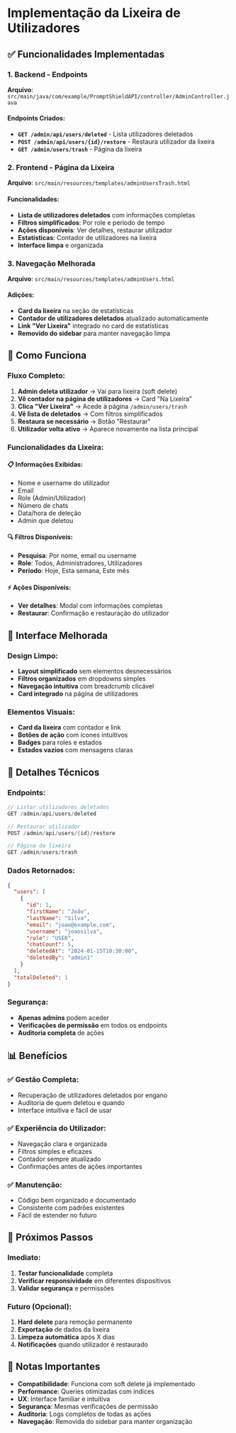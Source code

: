 # Implementação da Lixeira de Utilizadores

## ✅ **Funcionalidades Implementadas**

### 1. Backend - Endpoints
**Arquivo**: `src/main/java/com/example/PromptShieldAPI/controller/AdminController.java`

#### Endpoints Criados:
- **`GET /admin/api/users/deleted`** - Lista utilizadores deletados
- **`POST /admin/api/users/{id}/restore`** - Restaura utilizador da lixeira
- **`GET /admin/users/trash`** - Página da lixeira

### 2. Frontend - Página da Lixeira
**Arquivo**: `src/main/resources/templates/adminUsersTrash.html`

#### Funcionalidades:
- **Lista de utilizadores deletados** com informações completas
- **Filtros simplificados**: Por role e período de tempo
- **Ações disponíveis**: Ver detalhes, restaurar utilizador
- **Estatísticas**: Contador de utilizadores na lixeira
- **Interface limpa** e organizada

### 3. Navegação Melhorada
**Arquivo**: `src/main/resources/templates/adminUsers.html`

#### Adições:
- **Card da lixeira** na seção de estatísticas
- **Contador de utilizadores deletados** atualizado automaticamente
- **Link "Ver Lixeira"** integrado no card de estatísticas
- **Removido do sidebar** para manter navegação limpa

## 🔄 **Como Funciona**

### Fluxo Completo:
1. **Admin deleta utilizador** → Vai para lixeira (soft delete)
2. **Vê contador na página de utilizadores** → Card "Na Lixeira"
3. **Clica "Ver Lixeira"** → Acede à página `/admin/users/trash`
4. **Vê lista de deletados** → Com filtros simplificados
5. **Restaura se necessário** → Botão "Restaurar"
6. **Utilizador volta ativo** → Aparece novamente na lista principal

### Funcionalidades da Lixeira:

#### 📋 **Informações Exibidas:**
- Nome e username do utilizador
- Email
- Role (Admin/Utilizador)
- Número de chats
- Data/hora de deleção
- Admin que deletou

#### 🔍 **Filtros Disponíveis:**
- **Pesquisa**: Por nome, email ou username
- **Role**: Todos, Administradores, Utilizadores
- **Período**: Hoje, Esta semana, Este mês

#### ⚡ **Ações Disponíveis:**
- **Ver detalhes**: Modal com informações completas
- **Restaurar**: Confirmação e restauração do utilizador

## 🎨 **Interface Melhorada**

### Design Limpo:
- **Layout simplificado** sem elementos desnecessários
- **Filtros organizados** em dropdowns simples
- **Navegação intuitiva** com breadcrumb clicável
- **Card integrado** na página de utilizadores

### Elementos Visuais:
- **Card da lixeira** com contador e link
- **Botões de ação** com ícones intuitivos
- **Badges** para roles e estados
- **Estados vazios** com mensagens claras

## 🔧 **Detalhes Técnicos**

### Endpoints:
```java
// Listar utilizadores deletados
GET /admin/api/users/deleted

// Restaurar utilizador
POST /admin/api/users/{id}/restore

// Página da lixeira
GET /admin/users/trash
```

### Dados Retornados:
```json
{
  "users": [
    {
      "id": 1,
      "firstName": "João",
      "lastName": "Silva",
      "email": "joao@example.com",
      "username": "joaosilva",
      "role": "USER",
      "chatCount": 5,
      "deletedAt": "2024-01-15T10:30:00",
      "deletedBy": "admin1"
    }
  ],
  "totalDeleted": 1
}
```

### Segurança:
- **Apenas admins** podem aceder
- **Verificações de permissão** em todos os endpoints
- **Auditoria completa** de ações

## 📊 **Benefícios**

### ✅ **Gestão Completa:**
- Recuperação de utilizadores deletados por engano
- Auditoria de quem deletou e quando
- Interface intuitiva e fácil de usar

### ✅ **Experiência do Utilizador:**
- Navegação clara e organizada
- Filtros simples e eficazes
- Contador sempre atualizado
- Confirmações antes de ações importantes

### ✅ **Manutenção:**
- Código bem organizado e documentado
- Consistente com padrões existentes
- Fácil de estender no futuro

## 🚀 **Próximos Passos**

### Imediato:
1. **Testar funcionalidade** completa
2. **Verificar responsividade** em diferentes dispositivos
3. **Validar segurança** e permissões

### Futuro (Opcional):
1. **Hard delete** para remoção permanente
2. **Exportação** de dados da lixeira
3. **Limpeza automática** após X dias
4. **Notificações** quando utilizador é restaurado

## 📝 **Notas Importantes**

- **Compatibilidade**: Funciona com soft delete já implementado
- **Performance**: Queries otimizadas com índices
- **UX**: Interface familiar e intuitiva
- **Segurança**: Mesmas verificações de permissão
- **Auditoria**: Logs completos de todas as ações
- **Navegação**: Removida do sidebar para manter organização 